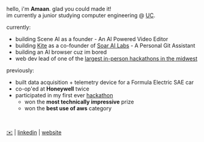 hello, i'm **Amaan**. glad you could made it!
<br />
im currently a junior studying computer engineering @ [UC](https://www.uc.edu/).


currently:
- building Scene AI as a founder - An AI Powered Video Editor
- building [Kite](https://kitebysoar.framer.website/) as a co-founder of [Soar AI Labs](https://github.com/SoarAILabs) - A Personal Git Assistant
- building an AI browser cuz im bored
- web dev lead of one of the [largest in-person hackathons in the midwest](https://revolutionuc.com/)

previously:
- built data acquisition + telemetry device for a Formula Electric SAE car
- co-op'ed at **Honeywell** twice
- participated in my first ever [hackathon](https://www.linkedin.com/posts/aniruddhan-ramesh-7854a0221_im-beyond-excited-to-share-that-my-team-activity-7302402548357857280-JjZy?utm_source=share&utm_medium=member_desktop&rcm=ACoAAD6CRZEBddecKFUeZqS7s8HAXqDXvhaUCB8)
    - won the **most technically impressive** prize
    - won the **best use of aws** category
<br />


[✉️](mailto:bilwarad@mail.uc.edu) | [linkedin](https://www.linkedin.com/in/amaanbilwar/) | [website](https://amaanbilwar.vercel.app/)
